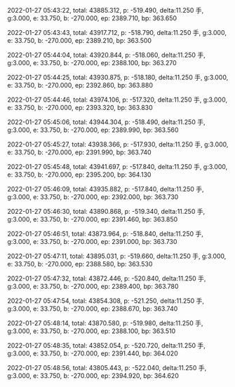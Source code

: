 2022-01-27 05:43:22, total: 43885.312, p: -519.490, delta:11.250 手, g:3.000, e: 33.750, b: -270.000, ep: 2389.710, bp: 363.650

2022-01-27 05:43:43, total: 43917.712, p: -518.790, delta:11.250 手, g:3.000, e: 33.750, b: -270.000, ep: 2389.210, bp: 363.500

2022-01-27 05:44:04, total: 43920.844, p: -518.060, delta:11.250 手, g:3.000, e: 33.750, b: -270.000, ep: 2388.100, bp: 363.270

2022-01-27 05:44:25, total: 43930.875, p: -518.180, delta:11.250 手, g:3.000, e: 33.750, b: -270.000, ep: 2392.860, bp: 363.880

2022-01-27 05:44:46, total: 43974.106, p: -517.320, delta:11.250 手, g:3.000, e: 33.750, b: -270.000, ep: 2393.320, bp: 363.830

2022-01-27 05:45:06, total: 43944.304, p: -518.490, delta:11.250 手, g:3.000, e: 33.750, b: -270.000, ep: 2389.990, bp: 363.560

2022-01-27 05:45:27, total: 43938.366, p: -517.930, delta:11.250 手, g:3.000, e: 33.750, b: -270.000, ep: 2391.990, bp: 363.740

2022-01-27 05:45:48, total: 43941.697, p: -517.840, delta:11.250 手, g:3.000, e: 33.750, b: -270.000, ep: 2395.200, bp: 364.130

2022-01-27 05:46:09, total: 43935.882, p: -517.840, delta:11.250 手, g:3.000, e: 33.750, b: -270.000, ep: 2392.000, bp: 363.730

2022-01-27 05:46:30, total: 43890.868, p: -519.340, delta:11.250 手, g:3.000, e: 33.750, b: -270.000, ep: 2391.460, bp: 363.850

2022-01-27 05:46:51, total: 43873.964, p: -518.840, delta:11.250 手, g:3.000, e: 33.750, b: -270.000, ep: 2391.000, bp: 363.730

2022-01-27 05:47:11, total: 43895.031, p: -519.660, delta:11.250 手, g:3.000, e: 33.750, b: -270.000, ep: 2388.580, bp: 363.530

2022-01-27 05:47:32, total: 43872.446, p: -520.840, delta:11.250 手, g:3.000, e: 33.750, b: -270.000, ep: 2389.400, bp: 363.780

2022-01-27 05:47:54, total: 43854.308, p: -521.250, delta:11.250 手, g:3.000, e: 33.750, b: -270.000, ep: 2388.670, bp: 363.740

2022-01-27 05:48:14, total: 43870.580, p: -519.980, delta:11.250 手, g:3.000, e: 33.750, b: -270.000, ep: 2388.100, bp: 363.510

2022-01-27 05:48:35, total: 43852.054, p: -520.720, delta:11.250 手, g:3.000, e: 33.750, b: -270.000, ep: 2391.440, bp: 364.020

2022-01-27 05:48:56, total: 43805.443, p: -522.040, delta:11.250 手, g:3.000, e: 33.750, b: -270.000, ep: 2394.920, bp: 364.620
